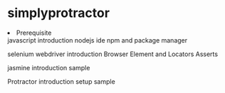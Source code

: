# simplyprotractor

<li>Prerequisite</li>
  javascript
    introduction 
    nodejs
    ide
    npm and package manager
    
  selenium webdriver
    introduction
    Browser 
    Element and  Locators
    Asserts

  jasmine
    introduction
    sample 
      
  Protractor
    introduction
    setup
    sample
    
  
  
